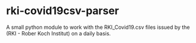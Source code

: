 # rki-covid19csv-parser
A small python module to work with the RKI_Covid19.csv files issued by the (RKI - Rober Koch Institut) on a daily basis.
